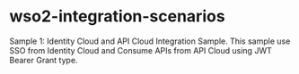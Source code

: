 # wso2-integration-scenarios

Sample 1: Identity Cloud and API Cloud Integration Sample. 
This sample use SSO from Identity Cloud and Consume APIs from API Cloud using JWT Bearer Grant type.
